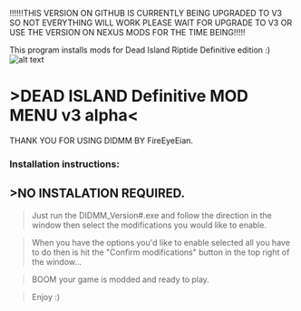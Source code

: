 
!!!!!!THIS VERSION ON GITHUB IS CURRENTLY BEING UPGRADED TO V3 SO NOT EVERYTHING WILL WORK PLEASE WAIT FOR UPGRADE TO V3 OR USE THE VERSION ON NEXUS MODS FOR THE TIME BEING!!!!!

This program installs mods for Dead Island Riptide Definitive edition :)
![alt text](https://staticdelivery.nexusmods.com/mods/1539/images/14/14-1575083930-113271049.png)

# >DEAD ISLAND Definitive MOD MENU v3 alpha<

THANK YOU FOR USING DIDMM BY FireEyeEian.

### Installation instructions:

## >NO INSTALATION REQUIRED. 

>Just run the DIDMM_Version#.exe and follow the direction in the window then select the modifications you would like to enable.  

>When you have the options you'd like to enable selected all you have to do then is hit the "Confirm modifications" button in the top right of the window...  

>BOOM your game is modded and ready to play.  

>Enjoy :)  
